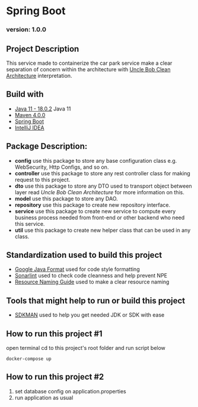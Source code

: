 # Spring Boot 
### version: 1.0.0

## Project Description

This service made to containerize the car park service make a clear separation
of concern within the architecture with [Uncle Bob Clean Architecture](https://www.baeldung.com/spring-boot-clean-architecture) interpretation.

## Build with

- [Java 11 - 18.0.2](https://adoptopenjdk.net/) Java 11 
- [Maven 4.0.0](https://maven.apache.org/)
- [Spring Boot](https://spring.io/projects/spring-boot)
- [IntelliJ IDEA](https://www.jetbrains.com/idea/)

## Package Description:
* **config** use this package to store any base configuration class e.g. WebSecurity, Http Configs, and so on.
* **controller** use this package to store any rest controller class for making request to this project.
* **dto** use this package to store any DTO used to transport object between layer read _Uncle Bob Clean Architecture_ for more information on this.
* **model** use this package to store any DAO.
* **repository** use this package to create new repository interface.
* **service** use this package to create new service to compute every business process needed from front-end or other backend who need this service.
* **util** use this package to create new helper class that can be used in any class.

## Standardization used to build this project

- [Google Java Format](https://github.com/google/google-java-format) used for code style formatting
- [Sonarlint](https://www.sonarlint.org/) used to check code cleanness and help prevent NPE
- [Resource Naming Guide](https://restfulapi.net/resource-naming/) used to make a clear resource naming

## Tools that might help to run or build this project

- [SDKMAN](https://sdkman.io/) used to help you get needed JDK or SDK with ease

## How to run this project #1
open terminal cd to this project's root folder and run script below

    docker-compose up


## How to run this project #2
1. set database config on application.properties
2. run application as usual
